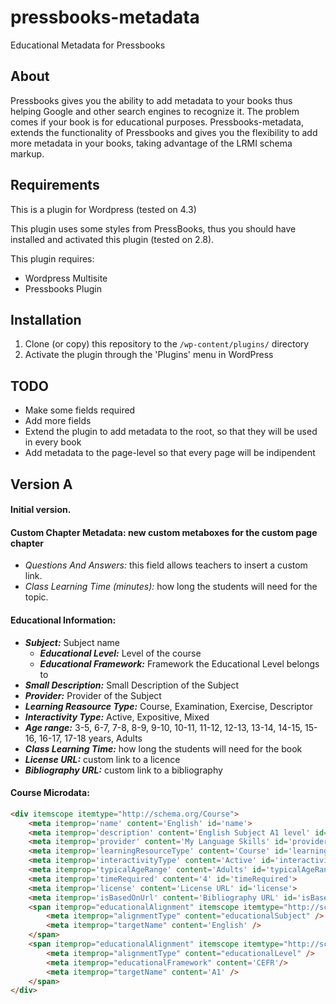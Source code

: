 # pressbooks-metadata
Educational Metadata for Pressbooks

## About
Pressbooks gives you the ability to add metadata to your books thus helping Google and other search engines to recognize it. 
The problem comes if your book is for educational purposes.
Pressbooks-metadata, extends the functionality of Pressbooks and gives you the flexibility to add more metadata in your books, 
taking advantage of the LRMI schema markup.

## Requirements
This is a plugin for Wordpress (tested on 4.3)

This plugin uses some styles from PressBooks, thus you should have installed and
activated this plugin (tested on 2.8).

This plugin requires:
* Wordpress Multisite
* Pressbooks Plugin

## Installation

1. Clone (or copy) this repository to the `/wp-content/plugins/` directory
1. Activate the plugin through the 'Plugins' menu in WordPress

## TODO

* Make some fields required
* Add more fields
* Extend the plugin to add metadata to the root, so that they will be used in every book
* Add metadata to the page-level so that every page will be indipendent

## Version A
#### Initial version.
  
#### Custom Chapter Metadata: new custom metaboxes for the custom page chapter
  * _Questions And Answers:_ this field allows teachers to insert a custom link. 
  * _Class Learning Time (minutes):_ how long the students will need for the topic.
  
#### Educational Information:
* **_Subject:_** Subject name
  * **_Educational Level:_** Level of the course
  * **_Educational Framework:_** Framework the Educational Level belongs to
* **_Small Description:_** Small Description of the Subject
* **_Provider:_** Provider of the Subject
* **_Learning Reasource Type:_** Course, Examination, Exercise, Descriptor
* **_Interactivity Type:_** Active, Expositive, Mixed
* **_Age range:_** 3-5, 6-7, 7-8, 8-9, 9-10, 10-11, 11-12, 12-13, 13-14, 14-15, 15-16, 16-17, 17-18 years, Adults
* **_Class Learning Time:_** how long the students will need for the book
* **_License URL:_** custom link to a licence
* **_Bibliography URL:_** custom link to a bibliography
 
#### Course Microdata:
```html
<div itemscope itemtype="http://schema.org/Course">
	<meta itemprop='name' content='English' id='name'>
	<meta itemprop='description' content='English Subject A1 level' id='description'>
	<meta itemprop='provider' content='My Language Skills' id='provider'>
	<meta itemprop='learningResourceType' content='Course' id='learningResourceType'>
	<meta itemprop='interactivityType' content='Active' id='interactivityType'>
	<meta itemprop='typicalAgeRange' content='Adults' id='typicalAgeRange'>
	<meta itemprop='timeRequired' content='4' id='timeRequired'>
	<meta itemprop='license' content='License URL' id='license'>
	<meta itemprop='isBasedOnUrl' content='Bibliography URL' id='isBasedOnUrl'>
	<span itemprop="educationalAlignment" itemscope itemtype="http://schema.org/AlignmentObject">	
		<meta itemprop="alignmentType" content="educationalSubject" />
		<meta itemprop="targetName" content='English' />
	</span>
	<span itemprop="educationalAlignment" itemscope itemtype="http://schema.org/AlignmentObject">
		<meta itemprop="alignmentType" content="educationalLevel" />
		<meta itemprop="educationalFramework" content='CEFR'/>
		<meta itemprop="targetName" content='A1' />
	</span>
</div>
  ```
